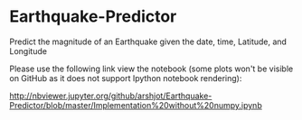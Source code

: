 # Earthquake-Predictor
Predict the magnitude of an Earthquake given the date, time, Latitude, and Longitude

Please use the following link view the notebook (some plots won't be visible on GitHub as it does not support Ipython notebook rendering): 

http://nbviewer.jupyter.org/github/arshjot/Earthquake-Predictor/blob/master/Implementation%20without%20numpy.ipynb
